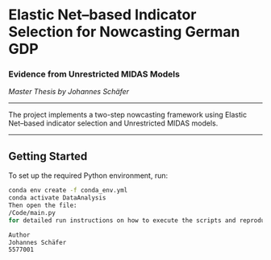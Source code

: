 # Elastic Net–based Indicator Selection for Nowcasting German GDP  
### Evidence from Unrestricted MIDAS Models  
*Master Thesis by Johannes Schäfer*

---

The project implements a two-step nowcasting framework using Elastic Net–based indicator selection and Unrestricted MIDAS models.

---

## Getting Started
To set up the required Python environment, run:

```bash
conda env create -f conda_env.yml
conda activate DataAnalysis
Then open the file:
/Code/main.py
for detailed run instructions on how to execute the scripts and reproduce the results.

Author
Johannes Schäfer
5577001
